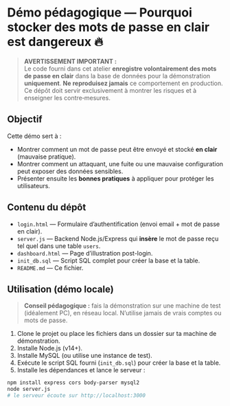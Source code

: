 # Démo pédagogique — Pourquoi stocker des mots de passe en clair est dangereux 🔥

> **AVERTISSEMENT IMPORTANT :**  
> Le code fourni dans cet atelier **enregistre volontairement des mots de passe en clair** dans la base de données pour la démonstration **uniquement**. **Ne reproduisez jamais** ce comportement en production. Ce dépôt doit servir exclusivement à montrer les risques et à enseigner les contre‑mesures.

## Objectif
Cette démo sert à :
- Montrer comment un mot de passe peut être envoyé et stocké **en clair** (mauvaise pratique).
- Montrer comment un attaquant, une fuite ou une mauvaise configuration peut exposer des données sensibles.
- Présenter ensuite les **bonnes pratiques** à appliquer pour protéger les utilisateurs.

## Contenu du dépôt
- `login.html` — Formulaire d’authentification (envoi email + mot de passe en clair).
- `server.js` — Backend Node.js/Express qui **insère** le mot de passe reçu tel quel dans une table `users`.
- `dashboard.html` — Page d’illustration post-login.
- `init_db.sql` — Script SQL complet pour créer la base et la table.
- `README.md` — Ce fichier.

## Utilisation (démo locale)
> **Conseil pédagogique :** fais la démonstration sur une machine de test (idéalement PC), en réseau local. N’utilise jamais de vrais comptes ou mots de passe.

1. Clone le projet ou place les fichiers dans un dossier sur ta machine de démonstration.
2. Installe Node.js (v14+).
3. Installe MySQL (ou utilise une instance de test).
4. Exécute le script SQL fourni (`init_db.sql`) pour créer la base et la table.
5. Installe les dépendances et lance le serveur :

```bash
npm install express cors body-parser mysql2
node server.js
# le serveur écoute sur http://localhost:3000
